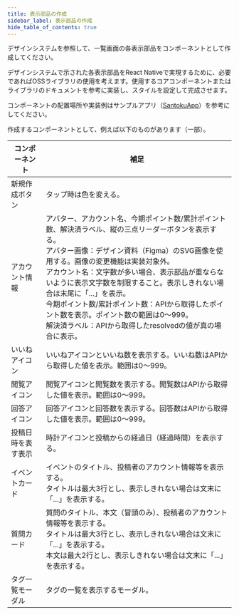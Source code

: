 ```yaml
---
title: 表示部品の作成
sidebar_label: 表示部品の作成
hide_table_of_contents: true
---
```


デザインシステムを参照して、一覧画面の各表示部品をコンポーネントとして作成してください。

デザインシステムで示された各表示部品をReact Nativeで実現するために、必要であればOSSライブラリの使用を考えます。使用するコアコンポーネントまたはライブラリのドキュメントを参考に実装し、スタイルを設定して完成させます。

コンポーネントの配置場所や実装例はサンプルアプリ（[SantokuApp](https://github.com/{@inject:organization}/mobile-app-crib-notes/tree/master/example-app/SantokuApp)）を参考にしてください。

作成するコンポーネントとして、例えば以下のものがあります（一部）。

| コンポーネント | 補足 |
|--|--|
| 新規作成ボタン | タップ時は色を変える。 |
| アカウント情報 | アバター、アカウント名、今期ポイント数/累計ポイント数、解決済ラベル、縦の三点リーダーボタンを表示する。<br />アバター画像：デザイン資料（Figma）のSVG画像を使用する。画像の変更機能は実装対象外。<br />アカウント名：文字数が多い場合、表示部品が重ならないように表示文字数を制限すること。表示しきれない場合は末尾に「...」を表示。<br />今期ポイント数/累計ポイント数：APIから取得したポイント数を表示。ポイント数の範囲は0～999。<br />解決済ラベル：APIから取得したresolvedの値が真の場合に表示。 |
| いいねアイコン | いいねアイコンといいね数を表示する。いいね数はAPIから取得した値を表示。範囲は0～999。 |
| 閲覧アイコン | 閲覧アイコンと閲覧数を表示する。閲覧数はAPIから取得した値を表示。範囲は0～999。 |
| 回答アイコン | 回答アイコンと回答数を表示する。回答数はAPIから取得した値を表示。範囲は0～999。 |
| 投稿日時を表す表示 | 時計アイコンと投稿からの経過日（経過時間）を表示する。 |
| イベントカード | イベントのタイトル、投稿者のアカウント情報等を表示する。<br />タイトルは最大3行とし、表示しきれない場合は文末に「...」を表示する。 |
| 質問カード | 質問のタイトル、本文（冒頭のみ）、投稿者のアカウント情報等を表示する。<br />タイトルは最大3行とし、表示しきれない場合は文末に「...」を表示する。<br />本文は最大2行とし、表示しきれない場合は文末に「...」を表示する。 |
| タグ一覧モーダル | タグの一覧を表示するモーダル。 |
